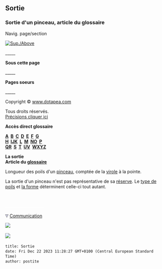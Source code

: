 ## Sortie
### Sortie d'un pinceau, article du glossaire
 Navig. page/section

[![Sup./Above](_derived/up_cmp_themenoir010_up.gif)](s.html)

\_\_\_\_\_

**Sous cette page**

\_\_\_\_\_

**Pages soeurs**

\_\_\_\_\_

Copyright © www.dotapea.com

Tous droits réservés.  
[Précisions cliquer ici](droitscopie.html)

**Accès direct glossaire**

**[A](a.html)  [B](b.html)  [C](c.html)  [D](d.html)  [E](e.html)  [F](f.html)  [G](g.html)  
[H](h.html)  [IJK](ijk.html)  [L](l.html)  [M](m.html)  [NO](no.html)  [P](p.html)  
[QR](qr.html)  [S](s.html)  [T](t.html)  [UV](uv.html)  [WXYZ](wxyz.html)**

**La sortie  
Article du [glossaire](glossaire.html)**

Longueur des poils d'un [pinceau](pinceaux.html), comptée de la [virole](virole.html) à la pointe.

La sortie d'un pinceau n'est pas représentative de sa [réserve](reserve.html#pinceaux). Le [type de poils](pincpoils.html) et [la forme](pincformes.html) déterminent celle-ci tout autant.



 

 ![](images/transparent122x1.gif)

![](images/flechebas.gif) [Communication](http://www.artrealite.com/annonceurs.htm) 

[![](https://cbonvin.fr/sites/regie.artrealite.com/visuels/campagne1.png)](index-2.html#20131014)

![](https://cbonvin.fr/sites/regie.artrealite.com/visuels/campagne2.png)
```
title: Sortie
date: Fri Dec 22 2023 11:28:27 GMT+0100 (Central European Standard Time)
author: postite
```
